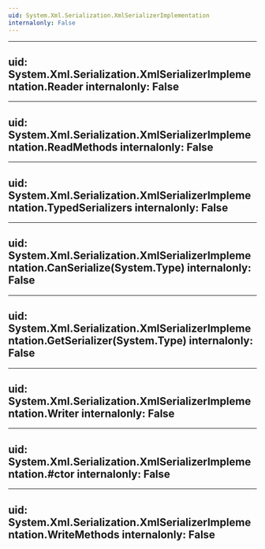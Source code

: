 ```yaml
---
uid: System.Xml.Serialization.XmlSerializerImplementation
internalonly: False
---
```


---
uid: System.Xml.Serialization.XmlSerializerImplementation.Reader
internalonly: False
---

---
uid: System.Xml.Serialization.XmlSerializerImplementation.ReadMethods
internalonly: False
---

---
uid: System.Xml.Serialization.XmlSerializerImplementation.TypedSerializers
internalonly: False
---

---
uid: System.Xml.Serialization.XmlSerializerImplementation.CanSerialize(System.Type)
internalonly: False
---

---
uid: System.Xml.Serialization.XmlSerializerImplementation.GetSerializer(System.Type)
internalonly: False
---

---
uid: System.Xml.Serialization.XmlSerializerImplementation.Writer
internalonly: False
---

---
uid: System.Xml.Serialization.XmlSerializerImplementation.#ctor
internalonly: False
---

---
uid: System.Xml.Serialization.XmlSerializerImplementation.WriteMethods
internalonly: False
---

